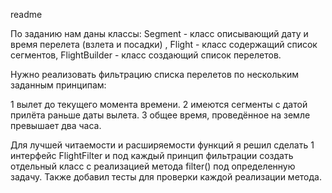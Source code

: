 readme

По заданию нам даны классы:
 Segment - класс описывающий дату и время перелета (взлета и посадки) ,
 Flight - класс содержащий список сегментов,
 FlightBuilder - класс создающий список перелетов.

 Нужно реализовать фильтрацию списка перелетов по нескольким заданным принципам:

 1 вылет до текущего момента времени.
 2 имеются сегменты с датой прилёта раньше даты вылета.
 3 общее время, проведённое на земле превышает два часа.

 Для лучшей читаемости и расширяемости функций я решил сделать 1 интерфейс FlightFilter
 и под каждый принцип фильтрации создать отдельный класс с реализацией метода filter() под определенную задачу. 
 Также добавил тесты для проверки каждой реализации метода.
